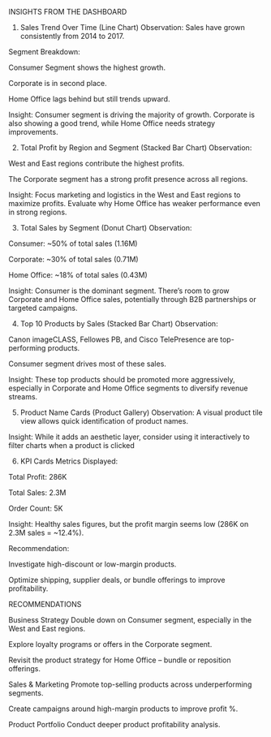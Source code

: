 INSIGHTS FROM THE DASHBOARD

1. Sales Trend Over Time (Line Chart)
Observation: Sales have grown consistently from 2014 to 2017.

Segment Breakdown:

Consumer Segment shows the highest growth.

Corporate is in second place.

Home Office lags behind but still trends upward.

Insight: Consumer segment is driving the majority of growth. Corporate is also showing a good trend, while Home Office needs strategy improvements.


2. Total Profit by Region and Segment (Stacked Bar Chart) Observation:

West and East regions contribute the highest profits.

The Corporate segment has a strong profit presence across all regions.

Insight: Focus marketing and logistics in the West and East regions to maximize profits. Evaluate why Home Office has weaker performance even in strong regions.


3. Total Sales by Segment (Donut Chart) Observation:

Consumer: ~50% of total sales (1.16M)

Corporate: ~30% of total sales (0.71M)

Home Office: ~18% of total sales (0.43M)

Insight: Consumer is the dominant segment. There’s room to grow Corporate and Home Office sales, potentially through B2B partnerships or targeted campaigns.


4. Top 10 Products by Sales (Stacked Bar Chart) Observation:

Canon imageCLASS, Fellowes PB, and Cisco TelePresence are top-performing products.

Consumer segment drives most of these sales.

Insight: These top products should be promoted more aggressively, especially in Corporate and Home Office segments to diversify revenue streams.


5. Product Name Cards (Product Gallery)
Observation: A visual product tile view allows quick identification of product names.

Insight: While it adds an aesthetic layer, consider using it interactively to filter charts when a product is clicked


6. KPI Cards
Metrics Displayed:

Total Profit: 286K

Total Sales: 2.3M

Order Count: 5K

Insight: Healthy sales figures, but the profit margin seems low (286K on 2.3M sales = ~12.4%).

Recommendation:

Investigate high-discount or low-margin products.

Optimize shipping, supplier deals, or bundle offerings to improve profitability.


RECOMMENDATIONS
 
 Business Strategy
Double down on Consumer segment, especially in the West and East regions.

Explore loyalty programs or offers in the Corporate segment.

Revisit the product strategy for Home Office – bundle or reposition offerings.

 Sales & Marketing
Promote top-selling products across underperforming segments.

Create campaigns around high-margin products to improve profit %.

 Product Portfolio
Conduct deeper product profitability analysis.




